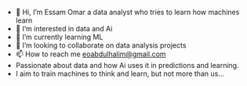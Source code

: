 - 👋 Hi, I’m Essam Omar a data analyst who tries to learn how machines learn
- 👀 I’m interested in data and Ai 
- 🌱 I’m currently learning ML 
- 💞️ I’m looking to collaborate on data analysis projects
- 📫 How to reach me eoabdulhalim@gmail.com
- Passionate about data and how Ai uses it in predictions and learning.
- I aim to train machines to think and learn, but not more than us...
